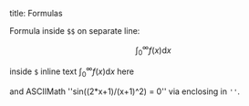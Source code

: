 title: Formulas

Formula inside `$$` on separate line:

$$\int_0^{\infty} f(x) \mathrm{d}x$$

inside `$` inline text $\int_0^{\infty} f(x) \mathrm{d}x$ here

and ASCIIMath ''sin((2*x+1)/(x+1)^2) = 0'' via enclosing in `''`.
